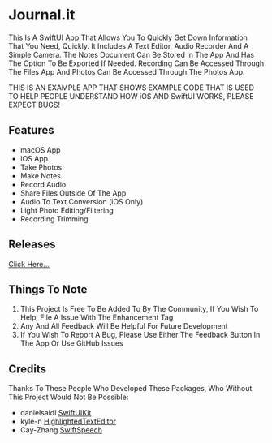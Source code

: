 # Journal.it

This Is A SwiftUI App That Allows You To Quickly Get Down Information That You Need, Quickly. It Includes A Text Editor, Audio Recorder And A Simple Camera. The Notes Document Can Be Stored In The App And Has The Option To Be Exported If Needed. Recording Can Be Accessed Through The Files App And Photos Can Be Accessed Through The Photos App.

THIS IS AN EXAMPLE APP THAT SHOWS EXAMPLE CODE THAT IS USED TO HELP PEOPLE UNDERSTAND HOW iOS AND SwiftUI WORKS, PLEASE EXPECT BUGS!

## **Features**

 - macOS App
 - iOS App
 - Take Photos
 - Make Notes
 - Record Audio
 - Share Files Outside Of The App
 - Audio To Text Conversion (iOS Only)
 - Light Photo Editing/Filtering
 - Recording Trimming
 
## **Releases**

[Click Here...](https://github.com/markydoodled/Journal.it/releases)

## **Things To Note**

 1. This Project Is Free To Be Added To By The Community, If You Wish To Help, File A Issue With The Enhancement Tag
 2. Any And All Feedback Will Be Helpful For Future Development
 3. If You Wish To Report A Bug, Please Use Either The Feedback Button In The App Or Use GitHub Issues

## **Credits**
 
 Thanks To These People Who Developed These Packages, Who Without This Project Would Not Be Possible:
 
 - danielsaidi [SwiftUIKit](https://github.com/danielsaidi/SwiftUIKit)
 - kyle-n [HighlightedTextEditor](https://github.com/kyle-n/HighlightedTextEditor)
 - Cay-Zhang [SwiftSpeech](https://github.com/Cay-Zhang/SwiftSpeech)
